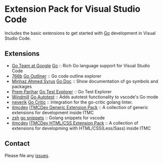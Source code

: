 # Extension Pack for Visual Studio Code

Includes the basic extensions to get started with [Go](https://golang.org/) development in Visual Studio Code.

## Extensions

<!-- +Extensions -->
* [Go Team at Google](https://marketplace.visualstudio.com/publishers/golang) [Go](https://marketplace.visualstudio.com/items?itemName=golang.Go) :: Rich Go language support for Visual Studio Code
* [766b](https://marketplace.visualstudio.com/publishers/766b) [Go Outliner](https://marketplace.visualstudio.com/items?itemName=766b.go-outliner) :: Go code outline explorer
* [Minhaz Ahmed Syrus](https://marketplace.visualstudio.com/publishers/msyrus) [Go Doc](https://marketplace.visualstudio.com/items?itemName=msyrus.go-doc) :: Show documentation of go symbols and packages
* [Prem Parihar](https://marketplace.visualstudio.com/publishers/premparihar) [Go Test Explorer](https://marketplace.visualstudio.com/items?itemName=premparihar.gotestexplorer) :: Go Test Explorer
* [Windmill](https://marketplace.visualstudio.com/publishers/windmilleng) [Go Autotest](https://marketplace.visualstudio.com/items?itemName=windmilleng.vscode-go-autotest) :: Adds autotest functionality to vscode's Go mode
* [neverik](https://marketplace.visualstudio.com/publishers/neverik) [Go Critic](https://marketplace.visualstudio.com/items?itemName=neverik.go-critic) :: Integration for the go-critic golang linter.
* [itmcdev](https://marketplace.visualstudio.com/publishers/itmcdev) [ITMCDev Generic Extension Pack](https://marketplace.visualstudio.com/items?itemName=itmcdev.generic-extension-pack) :: A collection of generic extensions for development inside ITMC
* [zsh](https://marketplace.visualstudio.com/publishers/zsh) [go snippets](https://marketplace.visualstudio.com/items?itemName=zsh.go-snippets) :: Golang snippets for vscode
* [itmcdev](https://marketplace.visualstudio.com/publishers/itmcdev) [ITMCDev HTML/CSS Extension Pack](https://marketplace.visualstudio.com/items?itemName=itmcdev.html-extension-pack) :: A collection of extensions for developming with HTML/CSS(Less/Sass) inside ITMC
<!-- -Extensions -->

## Contact

Please file any [issues](https://github.com/itmcdev/vscode-extensions/issues).

